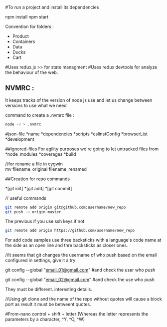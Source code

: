 #To run a project and  install its dependencies 

npm install
npm start 



Convention for folders : 
* Product
* Containers
* Data
* Ducks
* Cart 

#Uses redux.js >> for state managment 
#Uses redux devtools for analyze the behaviour of the web. 

## NVMRC : 
It keeps tracks of the version of node js use and let us change between versions to use
what we need 

command to create a .nvmrc file : 
```sh
node -v > .nvmrc
```

#json-file
*name
*dependencies
*scripts
*eslinstConfig
*browserList
*development

##ignored-files
For agility purposes we're going to let untracked files from
*node_modules
*coverages
*build

//for rename a file in cygwin  
mv filename_original  filename_renamed 



##Creation for repo commands 

*[git init]
*[git add]
*[git commit]


// useful commands
```sh
git remote add origin git@github.com:username/new_repo
git push -u origin master
```


The previous if you use ssh keys if not
```sh
git remote add origin https://github.com/username/new_repo
```

For add code samples use three backsticks with a language's code name at the side as 
an open line and thre backsticks as closer ones.

//It seems that git changes the username of who push based on
the email configured in settings, give it a try 

git config --global "email_01@gmail.com"
#and check the user who push


git config --global "email_02@gmail.com"
#and check the use who push 

They must be different. interesting details. 

//Using git clone and the name of the repo without quotes will cause a block port as result
it must be betweent quotes. 


#From-nano
control + shift + letter (Whereas the letter represents the parameters by a character, ^Y, ^O, ^W)